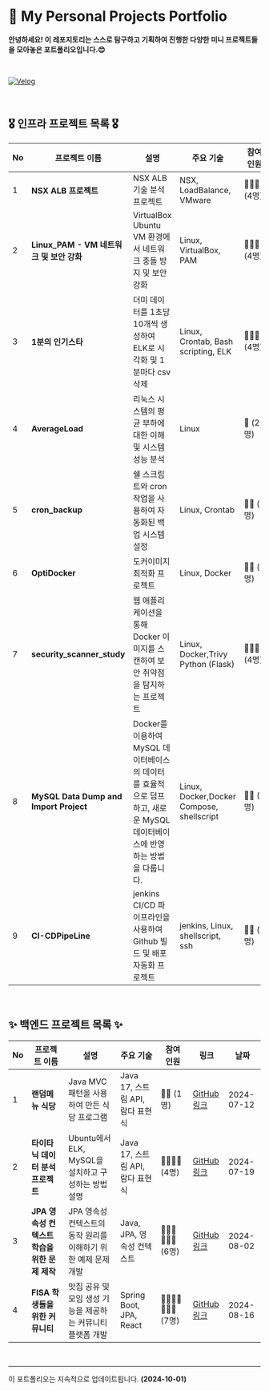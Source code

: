# 🙈 My Personal Projects Portfolio

**안녕하세요! 이 레포지토리는 스스로 탐구하고 기획하여 진행한 다양한 미니 프로젝트들을 모아놓은 포트폴리오입니다.😊**

<br>

[![Velog](https://img.shields.io/badge/Velog-20c997?style=for-the-badge&logo=velog&logoColor=white)](https://velog.io/@yuwankang/posts)

<br>

## 🎖️ 인프라 프로젝트 목록 🎖️

| No  | 프로젝트 이름                                | 설명                                                                 | 주요 기술                   | 참여 인원       | 링크                                                                 | 날짜        |
| --- | -------------------------------------------- | -------------------------------------------------------------------- | -------------------------- | -------------- | ------------------------------------------------------------------- | ----------- |
| 1   | **NSX ALB 프로젝트**                         | NSX ALB 기술 분석 프로젝트                                            | NSX, LoadBalance, VMware    | 👨‍👨‍👧‍👧 (4명) | [노션 링크](https://www.notion.so/1-f72ae8bff2cf4a19bbedf66008957275) | 2024-09-13 |
| 2   | **Linux_PAM - VM 네트워크 및 보안 강화**     | VirtualBox Ubuntu VM 환경에서 네트워크 충돌 방지 및 보안 강화         | Linux, VirtualBox, PAM      | 👨‍👨‍👧‍👧 (4명) | [GitHub 링크]()                                                       | 2024-09-19 |
| 3   | **1분의 인기스타**                           | 더미 데이터를 1초당 10개씩 생성하여 ELK로 시각화 및 1분마다 csv 삭제 | Linux, Crontab, Bash scripting, ELK | 👨‍👨‍👧‍👧 (4명) | [GitHub 링크](https://github.com/cshharry/WooriFisa_crontab)          | 2024-09-20 |
| 4   | **AverageLoad**                              | 리눅스 시스템의 평균 부하에 대한 이해 및 시스템 성능 분석             | Linux                       | 🤼 (2명)       | [GitHub 링크](https://github.com/yuwankang/WooriFisa_AverageLoad/tree/main) | 2024-09-23 |
| 5   | **cron_backup**                | 쉘 스크립트와 cron 작업을 사용하여 자동화된 백업 시스템 설정             | Linux, Crontab                      | 🙋‍♂️ (1명)       | [GitHub 링크](https://github.com/yuwankang/cron_backup) | 2024-09-23 |
| 6   | **OptiDocker**                | 도커이미지 최적화 프로젝트             | Linux, Docker                      | 🙋‍♂️ (1명)       | [GitHub 링크](https://github.com/yuwankang/OptiDocker) | 2024-09-24 |
| 7   | **security_scanner_study**                | 웹 애플리케이션을 통해 Docker 이미지를 스캔하여 보안 취약점을 탐지하는 프로젝트     | Linux, Docker,Trivy Python (Flask) | 👨‍👨‍👧‍👧 (4명)       | [GitHub 링크](https://github.com/yuwankang/security_scanner_study) | 2024-09-25 |
| 8   | **MySQL Data Dump and Import Project**                | Docker를 이용하여 MySQL 데이터베이스의 데이터를 효율적으로 덤프하고, 새로운 MySQL 데이터베이스에 반영하는 방법을 다룹니다.     | Linux, Docker,Docker Compose, shellscript                     | 🙋‍♂️ (1명)       | [GitHub 링크](https://github.com/yuwankang/mysql_Dump) | 2024-09-27 |
| 9   | **CI-CDPipeLine**                | jenkins CI/CD 파이프라인을 사용하여 Github 빌드 및 배포 자동화 프로젝트     | jenkins, Linux, shellscript, ssh     | 🙋‍♂️ (1명)       | [GitHub 링크](https://github.com/yuwankang/CI-CDPipeLine) | 2024-10-01 |

<br>

## ✨ 백엔드 프로젝트 목록 ✨

| No  | 프로젝트 이름                                | 설명                                                                  | 주요 기술                   | 참여 인원       | 링크                                                                 | 날짜        |
| --- | -------------------------------------------- | --------------------------------------------------------------------- | -------------------------- | -------------- | ------------------------------------------------------------------- | ----------- |
| 1   | **랜덤메뉴 식당**                            | Java MVC 패턴을 사용하여 만든 식당 프로그램                             | Java 17, 스트림 API, 람다 표현식 | 🙋‍♂️ (1명)      | [GitHub 링크](https://github.com/yuwankang/fisaProjectAlone1)       | 2024-07-12 |
| 2   | **타이타닉 데이터 분석 프로젝트**            | Ubuntu에서 ELK, MySQL을 설치하고 구성하는 방법 설명                    | Java 17, 스트림 API, 람다 표현식 | 👨‍👨‍👧‍👧 (4명) | [GitHub 링크](https://github.com/jeonguk0201/fisa3_ELK_MySQL)        | 2024-07-19 |
| 3   | **JPA 영속성 컨텍스트 학습을 위한 문제 제작** | JPA 영속성 컨텍스트의 동작 원리를 이해하기 위한 예제 문제 개발          | Java, JPA, 영속성 컨텍스트  | 👩‍👩‍👧👩‍👩‍👧 (6명) | [GitHub 링크](https://github.com/Fisa3/OJT_Project)                  | 2024-08-02 |
| 4   | **FISA 학생들을 위한 커뮤니티**              | 맛집 공유 및 모임 생성 기능을 제공하는 커뮤니티 플랫폼 개발             | Spring Boot, JPA, React     | 👨‍👨‍👧‍👧👩‍👩‍👧 (7명) | [GitHub 링크](https://github.com/yuwankang/FISA-Land)                | 2024-08-16 |

<br>

---

이 포트폴리오는 지속적으로 업데이트됩니다. **(2024-10-01)**
